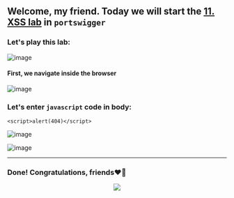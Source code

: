 ## Welcome, my friend. Today we will start the [11. XSS lab](https://portswigger.net/web-security/cross-site-scripting/reflected/lab-html-context-nothing-encoded) in ```portswigger```
### Let's play this lab:

![image](https://github.com/user-attachments/assets/c4cd4c47-e8b4-4f77-85a9-8a2f82d14953)

#### First, we navigate inside the browser

![image](https://github.com/user-attachments/assets/64dce55f-e1a1-411d-a8c7-c976a02b4d58)


### Let's enter ```javascript``` code in body:

```
<script>alert(404)</script>
```

![image](https://github.com/user-attachments/assets/28fee2e4-cd3c-4020-9ce8-a20ff966ba89)

![image](https://github.com/user-attachments/assets/5fdbb9da-44f3-4de2-b248-4edf80e2050c)

-------

### Done! Congratulations, friends❤️‍🔥


<p align="center">
<img src="https://github.com/user-attachments/assets/71a79974-d7e0-42a5-85da-e17a75b4cc6c" >
</p>
